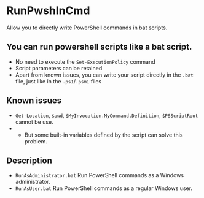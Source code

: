 # RunPwshInCmd
Allow you to directly write PowerShell commands in bat scripts.

## You can run powershell scripts like a bat script.

* No need to execute the `Set-ExecutionPolicy` command
* Script parameters can be retained
* Apart from known issues, you can write your script directly in the `.bat` file, just like in the `.ps1`/`.psm1` files

## Known issues

- `Get-Location`, `$pwd`, `$MyInvocation.MyCommand.Definition`, `$PSScriptRoot` cannot be use.
- - But some built-in variables defined by the script can solve this problem.

## Description

- `RunAsAdministrator.bat` Run PowerShell commands as a Windows administrator.
- `RunAsUser.bat` Run PowerShell commands as a regular Windows user.
